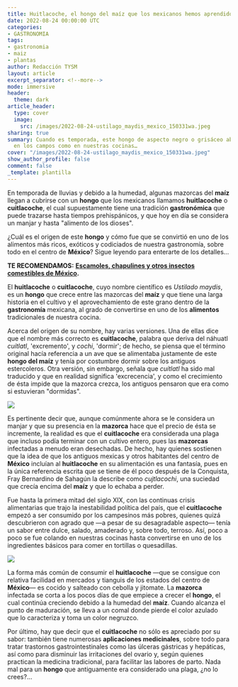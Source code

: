 ```yaml
---
title: Huitlacoche, el hongo del maíz que los mexicanos hemos aprendido a disfrutar
date: 2022-08-24 00:00:00 UTC
categories:
- GASTRONOMIA
tags:
- gastronomia
- maiz
- plantas
author: Redacción TYSM
layout: article
excerpt_separator: <!--more-->
mode: immersive
header:
  theme: dark
article_header:
  type: cover
  image:
    src: /images/2022-08-24-ustilago_maydis_mexico_150331wa.jpeg
sharing: true
summary: Cuando es temporada, este hongo de aspecto negro o grisáceo abunda tanto
  en los campos como en nuestras cocinas…
cover: "/images/2022-08-24-ustilago_maydis_mexico_150331wa.jpeg"
show_author_profile: false
comment: false
_template: plantilla
---
```







En temporada de lluvias y debido a la humedad, algunas mazorcas del **maíz** llegan a cubrirse con un **hongo** que los mexicanos llamamos **huitlacoche** o **cuitlacoche**, el cual supuestamente tiene una tradición **gastronómica** que puede trazarse hasta tiempos prehispánicos, y que hoy en día se considera un manjar y hasta "alimento de los dioses".

¿Cuál es el origen de este **hongo** y cómo fue que se convirtió en uno de los alimentos más ricos, exóticos y codiciados de nuestra gastronomía, sobre todo en el centro de **México**? Sigue leyendo para enterarte de los detalles…

**TE RECOMENDAMOS:** [**Escamoles, chapulines y otros insectos comestibles de México**](https://blog.tonoysumariachi.com/gastronomia/2022/06/09/escamoles-chapulines-y-otros-insectos-comestibles-de-mexico.html)**.**

El **huitlacoche** o **cuitlacoche**, cuyo nombre científico es _Ustilado maydis_, es un **hongo** que crece entre las mazorcas del **maíz** y que tiene una larga historia en el cultivo y el aprovechamiento de este grano dentro de la **gastronomía** mexicana, al grado de convertirse en uno de los **alimentos** tradicionales de nuestra cocina.

Acerca del origen de su nombre, hay varias versiones. Una de ellas dice que el nombre más correcto es **cuitlacoche**, palabra que deriva del náhuatl _cuítlatl_, 'excremento', y _cochi_, 'dormir'; de hecho, se piensa que el término original hacía referencia a un ave que se alimentaba justamente de este **hongo del maíz** y tenía por costumbre dormir sobre los antiguos estercoleros. Otra versión, sin embargo, señala que _cuítlatl_ ha sido mal traducido y que en realidad significa 'excrecencia', y como el crecimiento de ésta impide que la mazorca crezca, los antiguos pensaron que era como si estuvieran "dormidas".

![](https://upload.wikimedia.org/wikipedia/commons/6/66/Ustilago_maydis_de_1.jpg)

Es pertinente decir que, aunque comúnmente ahora se le considera un manjar y que su presencia en la **mazorca** hace que el precio de ésta se incremente, la realidad es que el **cuitlacoche** era considerada una plaga que incluso podía terminar con un cultivo entero, pues las **mazorcas** infectadas a menudo eran desechadas. De hecho, hay quienes sostienen que la idea de que los antiguos mexicas y otros habitantes del centro de **México** incluían al **huitlacoche** en su alimentación es una fantasía, pues en la única referencia escrita que se tiene de él poco después de la Conquista, Fray Bernardino de Sahagún la describe como _cujtlacochi_, una suciedad que crecía encima del **maíz** y que lo echaba a perder.

Fue hasta la primera mitad del siglo XIX, con las continuas crisis alimentarias que trajo la inestabilidad política del país, que el **cuitlacoche** empezó a ser consumido por los campesinos más pobres, quienes quizá descubrieron con agrado que —a pesar de su desagradable aspecto— tenía un sabor entre dulce, salado, amaderado y, sobre todo, terroso. Así, poco a poco se fue colando en nuestras cocinas hasta convertirse en uno de los ingredientes básicos para comer en tortillas o quesadillas.

![](https://upload.wikimedia.org/wikipedia/commons/thumb/5/59/Quesadilla_huitlacoche.jpg/1024px-Quesadilla_huitlacoche.jpg)

La forma más común de consumir el **huitlacoche** —que se consigue con relativa facilidad en mercados y tianguis de los estados del centro de **México**— es cocido y salteado con cebolla y jitomate. La **mazorca** infectada se corta a los pocos días de que empiece a crecer el **hongo**, el cual continúa creciendo debido a la humedad del **maíz**. Cuando alcanza el punto de maduración, se lleva a un comal donde pierde el color azulado que lo caracteriza y toma un color negruzco.

Por último, hay que decir que el **cuitlacoche** no sólo es apreciado por su sabor: también tiene numerosas **aplicaciones medicinales**, sobre todo para tratar trastornos gastrointestinales como las úlceras gástricas y hepáticas, así como para disminuir las irritaciones del ovario y, según quienes practican la medicina tradicional, para facilitar las labores de parto. Nada mal para un **hongo** que antiguamente era considerado una plaga, ¿no lo crees?…
